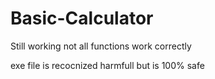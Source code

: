 # Basic-Calculator

Still working not all functions work correctly

exe file is recocnized harmfull but is 100% safe
